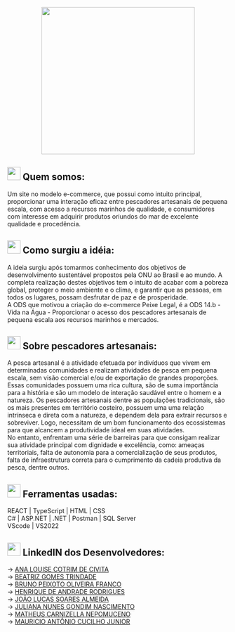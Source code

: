 <p align="center">
<img width=349 height=335 src="https://media.discordapp.net/attachments/1001812118422695987/1019724932269228042/logo_PLegal.png">
 </p>

## <img width=30 height=30 src="https://cdn.discordapp.com/attachments/607999666839093248/1019973927512064020/peixe.png"> Quem somos:

Um site no modelo e-commerce, que possui como intuito principal, proporcionar uma interação eficaz entre pescadores artesanais de pequena escala, com acesso a recursos marinhos de qualidade, e consumidores com interesse em adquirir produtos oriundos do mar de excelente qualidade e procedência.

## <img width=30 height=30 src="https://cdn.discordapp.com/attachments/607999666839093248/1019973927512064020/peixe.png"> Como surgiu a idéia:

A ideia surgiu após tomarmos conhecimento dos objetivos de desenvolvimento sustentável propostos pela ONU ao Brasil e ao mundo. A completa realização destes objetivos tem o intuito de acabar com a pobreza global, proteger o meio ambiente e o clima, e garantir que as pessoas, em todos os lugares, possam desfrutar de paz e de prosperidade.<br>
A ODS que motivou a criação do e-commerce Peixe Legal, é a ODS 14.b - Vida na Água - Proporcionar o acesso dos pescadores artesanais de pequena escala aos recursos marinhos e mercados.

## <img width=30 height=30 src="https://cdn.discordapp.com/attachments/607999666839093248/1019973927512064020/peixe.png"> Sobre pescadores artesanais:
A pesca artesanal é a atividade efetuada por indivíduos que vivem em determinadas comunidades e realizam atividades de pesca em pequena escala, sem visão comercial e/ou de exportação de grandes proporções.<br>
Essas comunidades possuem uma rica cultura, são de suma importância para a história e são um modelo de interação saudável entre o homem e a natureza.
Os pescadores artesanais dentre as populações tradicionais, são os mais presentes em território costeiro, possuem uma uma relação intrínseca e direta com a natureza, e dependem dela para extrair recursos e sobreviver. Logo, necessitam de um bom funcionamento dos ecossistemas para que alcancem a produtividade ideal em suas atividades.<br>
No entanto, enfrentam uma série de barreiras para que consigam realizar sua atividade principal com dignidade e excelência, como: ameaças territoriais, falta de autonomia para a comercialização de seus produtos, falta de infraestrutura correta para o cumprimento da cadeia produtiva da pesca, dentre outros.

## <img width=30 height=30 src="https://cdn.discordapp.com/attachments/607999666839093248/1019973927512064020/peixe.png"> Ferramentas usadas:
REACT | TypeScript | HTML | CSS  <br>
C# | ASP.NET | .NET | Postman | SQL Server <br>
VScode | VS2022 <br>

## <img width=30 height=30 src="https://cdn.discordapp.com/attachments/607999666839093248/1019973927512064020/peixe.png"> LinkedIN dos Desenvolvedores:

-> [ANA LOUISE COTRIM DE CIVITA](https://www.linkedin.com/in/ana-civita/) <br>
-> [BEATRIZ GOMES TRINDADE](https://www.linkedin.com/in/beatrizgt/) <br>
-> [BRUNO PEIXOTO OLIVEIRA FRANCO](https://www.linkedin.com/in/bpeixoto96/) <br>
-> [HENRIQUE DE ANDRADE RODRIGUES](https://www.linkedin.com/in/henrique-de-andrade-rodrigues/) <br>
-> [JOÃO LUCAS SOARES ALMEIDA](https://www.linkedin.com/in/joaoolucas/) <br>
-> [JULIANA NUNES GONDIM NASCIMENTO](https://www.linkedin.com/in/juliana-gondim-/) <br>
-> [MATHEUS CARNIZELLA NEPOMUCENO](https://www.linkedin.com/in/matheus-carnizella-nepomuceno/) <br>
-> [MAURICIO ANTÔNIO CUCILHO JUNIOR](https://www.linkedin.com/in/mauricio-cucilho-junior/) <br>
